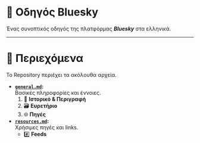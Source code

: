 # 🦋 Οδηγός Bluesky
Ένας συνοπτικός οδηγός της πλατφόρμας ***Bluesky*** στα ελληνικά.

---

# 🔖 Περιεχόμενα
Το Repository περιέχει τα ακόλουθα αρχεία.
- [**`general.md`**](https://github.com/Scarlett-W3/Bluesky-Guide-GR/blob/main/general.md)**:**  
  Βασικές πληροφορίες και έννοιες.
  1. 📜 **Ιστορικό & Περιγραφή**
  2. 🗃 **Ευρετήριο**
  3. 🌐 **Πηγές**
- [**`resources.md`**](https://github.com/Scarlett-W3/Bluesky-Guide-GR/blob/main/resources.md)**:**  
  Χρήσιμες πηγές και links.
   - #️⃣ **Feeds**
